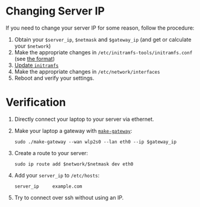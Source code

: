 # Changing Server IP

If you need to change your server IP for some reason, follow the procedure: 

1. Obtain your `$server_ip`, `$netmask` and `$gateway_ip` (and get or calculate your `$network`)
2. Make the appropriate changes in `/etc/initramfs-tools/initramfs.conf` (see [the format](https://github.com/ceremcem/unlock-luks-partition#4-create-a-static-ip-or-skip-this-step-to-use-dhcp))
3. [Update `initramfs`](https://github.com/ceremcem/unlock-luks-partition#5-update-initramfs)
4. Make the appropriate changes in `/etc/network/interfaces`
5. Reboot and verify your settings. 

# Verification 

1. Directly connect your laptop to your server via ethernet. 

2. Make your laptop a gateway with [`make-gateway`](https://github.com/aktos-io/aktos-nm/blob/master/make-gateway): 

    ```
    sudo ./make-gateway --wan wlp2s0 --lan eth0 --ip $gateway_ip
    ```

3. Create a route to your server: 

    ```
    sudo ip route add $network/$netmask dev eth0
    ```

4. Add your `server_ip` to `/etc/hosts`: 

    ```
    server_ip     example.com
    ```
    
5. Try to connect over ssh without using an IP. 
